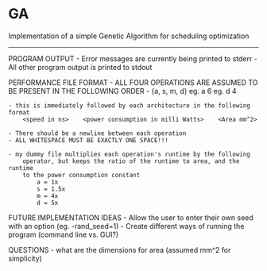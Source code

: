 GA
==

Implementation of a simple Genetic Algorithm for scheduling optimization

--------------------------------------------------------------------------------

PROGRAM OUTPUT
    - Error messages are currently being printed to stderr
    - All other program output is printed to stdout

PERFORMANCE FILE FORMAT
    - ALL FOUR OPERATIONS ARE ASSUMED TO BE PRESENT IN THE FOLLOWING ORDER
    - {a, s, m, d} <number of architectures of that operation type>
        eg. a 6
        eg. d 4

    - this is immediately followed by each architecture in the following format
        <speed in ns>    <power consumption in milli Watts>    <Area mm^2>

    - There should be a newline between each operation
    - ALL WHITESPACE MUST BE EXACTLY ONE SPACE!!!

    - my dummy file multiplies each operation's runtime by the following
        operator, but keeps the ratio of the runtime to area, and the runtime
        to the power consumption constant
            a = 1x
            s = 1.5x
            m = 4x
            d = 5x

FUTURE IMPLEMENTATION IDEAS
    - Allow the user to enter their own seed with an option (eg. -rand_seed=1)
    - Create different ways of running the program (command line vs. GUI?)


QUESTIONS
    - what are the dimensions for area (assumed mm^2 for simplicity)
